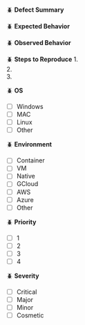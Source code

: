 :beetle: **Defect Summary**   
  

:beetle: **Expected Behavior**   
  

:beetle: **Observed Behavior**   
  

:beetle: **Steps to Reproduce**
1.   
2.   
3.   

:beetle: **OS**
- [ ] Windows
- [ ] MAC
- [ ] Linux
- [ ] Other

:beetle: **Environment**
- [ ] Container
- [ ] VM
- [ ] Native
- [ ] GCloud
- [ ] AWS
- [ ] Azure
- [ ] Other

:beetle: **Priority**
- [ ] 1
- [ ] 2
- [ ] 3
- [ ] 4

:beetle: **Severity**
- [ ] Critical
- [ ] Major
- [ ] Minor
- [ ] Cosmetic
